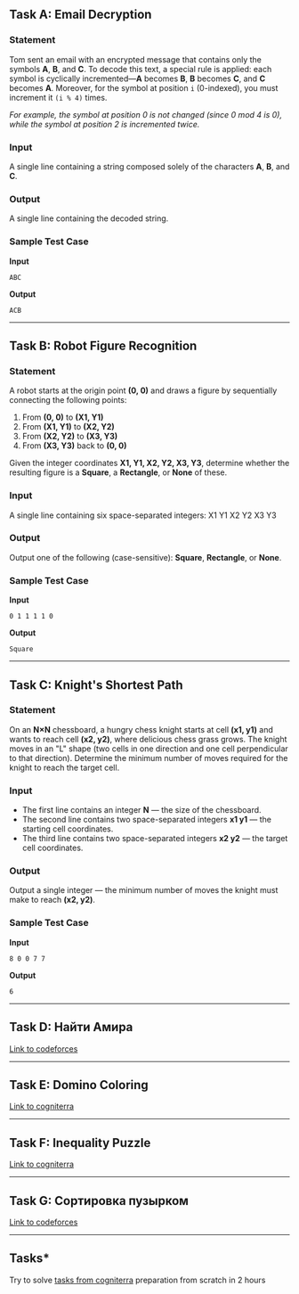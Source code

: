 ## Task A: Email Decryption

### Statement
Tom sent an email with an encrypted message that contains only the symbols **A**, **B**, and **C**. To decode this text, a special rule is applied: each symbol is cyclically incremented—**A** becomes **B**, **B** becomes **C**, and **C** becomes **A**. Moreover, for the symbol at position `i` (0-indexed), you must increment it `(i % 4)` times.

*For example, the symbol at position 0 is not changed (since 0 mod 4 is 0), while the symbol at position 2 is incremented twice.*

### Input
A single line containing a string composed solely of the characters **A**, **B**, and **C**.

### Output
A single line containing the decoded string.

### Sample Test Case

**Input**
```
ABC
```

**Output**
```
ACB
```


---

## Task B: Robot Figure Recognition

### Statement
A robot starts at the origin point **(0, 0)** and draws a figure by sequentially connecting the following points:

1. From **(0, 0)** to **(X1, Y1)**
2. From **(X1, Y1)** to **(X2, Y2)**
3. From **(X2, Y2)** to **(X3, Y3)**
4. From **(X3, Y3)** back to **(0, 0)**

Given the integer coordinates **X1, Y1, X2, Y2, X3, Y3**, determine whether the resulting figure is a **Square**, a **Rectangle**, or **None** of these.

### Input
A single line containing six space-separated integers:
X1 Y1 X2 Y2 X3 Y3


### Output
Output one of the following (case-sensitive): **Square**, **Rectangle**, or **None**.

### Sample Test Case

**Input**
```
0 1 1 1 1 0
```

**Output**
```
Square
```


---

## Task C: Knight's Shortest Path

### Statement
On an **N×N** chessboard, a hungry chess knight starts at cell **(x1, y1)** and wants to reach cell **(x2, y2)**, where delicious chess grass grows. The knight moves in an "L" shape (two cells in one direction and one cell perpendicular to that direction). Determine the minimum number of moves required for the knight to reach the target cell.

### Input
- The first line contains an integer **N** — the size of the chessboard.
- The second line contains two space-separated integers **x1 y1** — the starting cell coordinates.
- The third line contains two space-separated integers **x2 y2** — the target cell coordinates.

### Output
Output a single integer — the minimum number of moves the knight must make to reach **(x2, y2)**.

### Sample Test Case

**Input**
```
8 0 0 7 7
```

**Output**
```
6
```

---

## Task D: Найти Амира
[Link to codeforces](https://codeforces.com/group/cNX0FWzXMV/contest/581876/problem/D)

---

## Task E: Domino Coloring
[Link to cogniterra](https://cogniterra.org/lesson/50877/step/5?unit=42373)

---

## Task F: Inequality Puzzle
[Link to cogniterra](https://cogniterra.org/lesson/50877/step/6?unit=42373)

---

## Task G: Сортировка пузырком
[Link to codeforces](https://codeforces.com/group/cNX0FWzXMV/contest/581876/problem/G)

---

## Tasks*
Try to solve [tasks from cogniterra](https://cogniterra.org/lesson/41715/step/1?unit=33404) preparation from scratch in 2 hours
